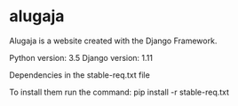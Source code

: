 # alugaja
Alugaja is a website created with the Django Framework.

Python version: 3.5
Django version: 1.11

Dependencies in the stable-req.txt file

To install them run the command:
    pip install -r stable-req.txt